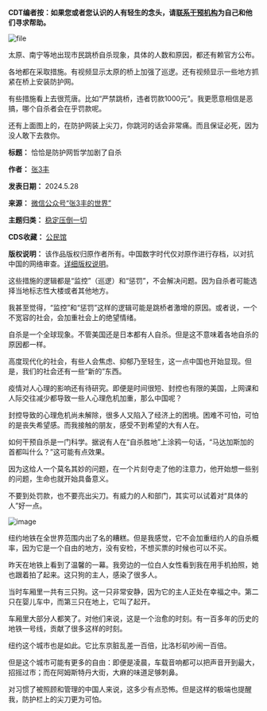 **CDT编者按：如果您或者您认识的人有轻生的念头，请[联系干预机构](https://m.thepaper.cn/baijiahao_5580154)为自己和他们寻求帮助。** 


![file](https://chinadigitaltimes.net/chinese/files/2024/05/image-1716884157969.png)


太原、南宁等地出现市民跳桥自杀现象，具体的人数和原因，都还有赖官方公布。


各地都在采取措施。有视频显示太原的桥上加强了巡逻。还有视频显示一些地方抓紧在桥上安装防护网。


有些措施看上去很荒唐。比如“严禁跳桥，违者罚款1000元”。我更愿意相信是恶搞，哪个自杀者会在乎罚款呢。


还有上面图上的，在防护网装上尖刀，你跳河的话会非常痛。而且保证必死，因为没人敢下去救你。




**标题：** 恰恰是防护网哲学加剧了自杀  

**作者：** [张3丰](https://chinadigitaltimes.net/space/张3丰的世界)  

**发表日期：** 2024.5.28  

**来源：** [微信公众号“张3丰的世界”](https://web.archive.org/web/https://mp.weixin.qq.com/s/34mNVFiBzlwVqH3M0PvgAA)  

**主题归类：** [稳定压倒一切](https://chinadigitaltimes.net/space/稳定压倒一切)  

**CDS收藏：** [公民馆](https://chinadigitaltimes.net/space/%E5%85%AC%E6%B0%91%E9%A6%86)  

**版权说明：** 该作品版权归原作者所有。中国数字时代仅对原作进行存档，以对抗中国的网络审查。[详细版权说明](https://chinadigitaltimes.net/chinese/copyright)。


这些措施的逻辑都是“监控”（巡逻）和“惩罚”，不会解决问题。因为自杀者可能选择当地标志性大楼或者其他地方。


我甚至觉得，“监控”和“惩罚”这样的逻辑可能是跳桥者激增的原因。或者说，一个不宽容的社会，会加重社会上的绝望情绪。


自杀是一个全球现象。不管美国还是日本都有人自杀。但是这不意味着各地自杀的原因都一样。


高度现代化的社会，有些人会焦虑、抑郁乃至轻生，这一点中国也开始显现。但是，我们的社会还有一些“新的”东西。


疫情对人心理的影响还有待研究。即便是时间很短、封控也有限的美国，上网课和人际交往减少都导致一些人心理危机加重，那么中国呢？


封控导致的心理危机尚未解除，很多人又陷入了经济上的困境。困难不可怕，可怕的是丧失希望感。而我接触的朋友，感受不到希望的大有人在。


如何干预自杀是一门科学。据说有人在“自杀胜地”上涂鸦一句话，“马达加斯加的首都叫什么？”这可能有点效果。


因为这给人一个莫名其妙的问题，在一个片刻夺走了他的注意力，他开始想一些别的问题，生命也就开始具备意义。


不要到处罚款，也不要亮出尖刀。有威力的人和部门，其实可以试着对“具体的人”好一点。


![image](https://chinadigitaltimes.net/chinese/files/2024/05/post-708306-66559438b1d4f.)


纽约地铁在全世界范围内出了名的糟糕。但是我感觉，它不会加重纽约人的自杀概率，因为它是一个自由的地方，没有安检，不想买票的时候也可以不买。


昨天在地铁上看到了温馨的一幕。我旁边的一位白人女性看到我在用手机拍照，她也跟着拍了起来。这只狗的主人，感染了很多人。


当时车厢里一共有三只狗。这一只非常安静，因为它的主人正处在幸福之中。第二只在婴儿车中，而第三只在地上，它叫了起开。


车厢里大部分人都笑了。对他们来说，这是一个治愈的时刻。有一百多年的历史的地铁一号线，贡献了很多这样的时刻。


纽约这个城市也是如此。它比东京脏乱差一百倍，比洛杉矶吵闹一百倍。


但是这个城市可能有更多的自由：即便是凌晨，车载音响都可以把声音开到最大，招摇过市；而在阿姆斯特丹大街，大麻的味道足够刺鼻。


对习惯了被照顾和管理的中国人来说，这多少有点恐怖。但是这样的极端也提醒我，防护栏上的尖刀更为可怕。

